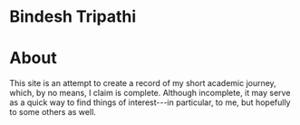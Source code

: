 # Bindesh Tripathi

# About
This site is an attempt to create a record of my short academic journey, which, by no means, I claim is complete. Although incomplete, it may serve as a quick way to find things of interest---in particular, to me, but hopefully to some others as well. 
